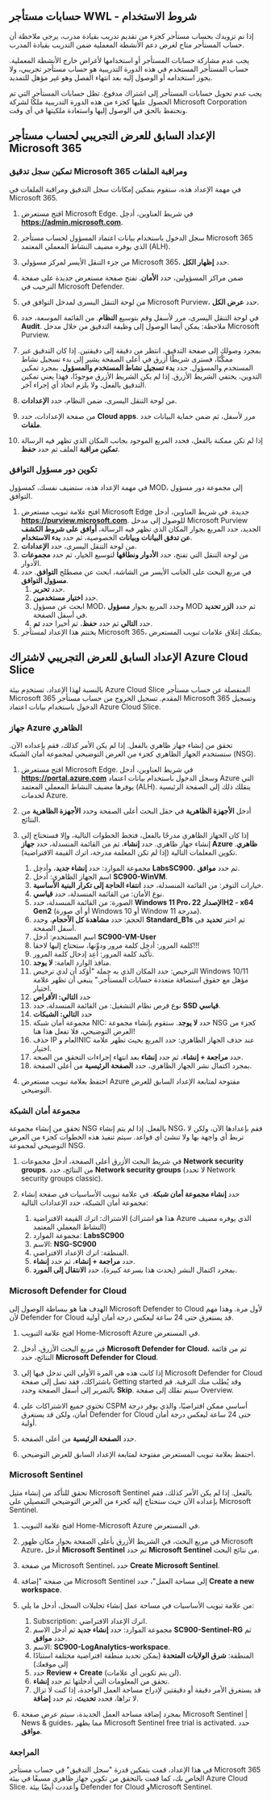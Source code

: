<!---
---
الإعداد السابق للعرض التجريبي: العنوان: 'إعداد العرض التوضيحي'
---
--->

## حسابات مستأجر WWL - شروط الاستخدام

إذا تم تزويدك بحساب مستأجر كجزء من تقديم تدريب بقيادة مدرب، يرجى ملاحظة أن حساب المستأجر متاح لغرض دعم الأنشطة المعملية ضمن التدريب بقيادة المدرب.

يجب عدم مشاركة حسابات المستأجر أو استخدامها لأغراض خارج الأنشطة المعملية. حساب المستأجر المستخدم في هذه الدورة التدريبية هو حساب مستأجر تجريبي، ولا يجوز استخدامه أو الوصول إليه بعد انتهاء الفصل وهو غير مؤهل للتمديد.

يجب عدم تحويل حسابات المستأجر إلى اشتراك مدفوع. تظل حسابات المستأجر التي تم الحصول عليها كجزء من هذه الدورة التدريبية ملكًا لشركة Microsoft Corporation ونحتفظ بالحق في الوصول إليها واستعادة ملكيتها في أي وقت.

## الإعداد السابق للعرض التجريبي لحساب مستأجر Microsoft 365

### تمكين سجل تدقيق Microsoft 365 ومراقبة الملفات

في مهمة الإعداد هذه، ستقوم بتمكين إمكانات سجل التدقيق ومراقبة الملفات في Microsoft 365.

1. افتح مستعرض Microsoft Edge. في شريط العناوين، أدخِل **https://admin.microsoft.com**.

1. سجل الدخول باستخدام بيانات اعتماد المسؤول لحساب مستأجر Microsoft 365 الذي يوفره مضيف النشاط المعملي المعتمد (ALH).

1. من جزء التنقل الأيسر لمركز مسؤولي Microsoft 365، حدد **إظهار الكل**.

1. ضمن مراكز المسؤولين، حدد **الأمان**.  تفتح صفحة مستعرض جديدة على صفحة الترحيب في Microsoft Defender.  

1. من لوحة التنقل اليسرى لمدخل التوافق في Microsoft Purview، حدد **عرض الكل**.

1. في لوحة التنقل اليسرى، مرر لأسفل وقم بتوسيع **النظام**.  من القائمة الموسعة، حدد **Audit**.  ملاحظة: يمكن أيضا الوصول إلى وظيفة التدقيق من خلال مدخل Microsoft Purview.

1. بمجرد وصولك إلى صفحة التدقيق، انتظر من دقيقة إلى دقيقتين.  إذا كان التدقيق غير ممكَّنًا، فسترى شريطًا أزرق في أعلى الصفحة يشير إلى بدء تسجيل نشاط المستخدم والمسؤول.  حدد **بدء تسجيل نشاط المستخدم والمسؤول**.  بمجرد تمكين التدوين، يختفي الشريط الأزرق.  إذا لم يكن الشريط الأزرق موجودًا، فهذا يعني تمكين التدقيق بالفعل، ولا يلزم اتخاذ أي إجراء آخر.

1. من لوحة التنقل اليسرى، ضمن النظام، حدد **الإعدادات**.

1. من صفحة الإعدادات، حدد **Cloud apps**.   مرر لأسفل، ثم ضمن حماية البيانات حدد **ملفات**.

1. إذا لم تكن ممكنة بالفعل، فحدد المربع الموجود بجانب المكان الذي تظهر فيه الرسالة **تمكين مراقبة** الملف ثم حدد **حفظ**.  

### تكوين دور مسؤول التوافق

في مهمة الإعداد هذه، ستضيف نفسك، كمسؤول MOD، إلى مجموعة دور مسؤول التوافق.

1. افتح علامة تبويب مستعرض Microsoft Edge جديدة. في شريط العناوين، أدخل **https://purview.microsoft.com**. للوصول إلى مدخل Microsoft Purview الجديد، حدد المربع بجوار المكان الذي تظهر فيه الرسالة، **أوافق على شروط الكشف عن تدفق البيانات وبيانات** الخصوصية، ثم حدد **بدء الاستخدام**.  
1. من لوحة التنقل اليسرى، حدد **الإعدادات**.
1. من لوحة التنقل التي تفتح، حدد **الأدوار ونطاقها** لتوسيع الخيار، ثم حدد **مجموعات** الأدوار.
1. في مربع البحث على الجانب الأيسر من الشاشة، ابحث عن مصطلح **التوافق**.  حدد **مسؤول التوافق**.
    1. حدد **تحرير**.
    1. حدد **اختيار مستخدمين**.
    1. ابحث عن مسؤول MOD، وحدد المربع بجوار **مسؤول** MOD ثم حدد **الزر تحديد** في أسفل الصفحة.
    1. حدد **التالي** ثم حدد **حفظ**، ثم أخيرا حدد **تم**.
1. يختتم هذا الإعداد لمستأجر Microsoft 365، يمكنك إغلاق علامات تبويب المستعرض.

## الإعداد السابق للعرض التجريبي لاشتراك Azure Cloud Slice

بالنسبة لهذا الإعداد، تستخدِم بيئة Azure Cloud Slice المنفصلة عن حساب مستأجر Microsoft 365 المقدم. تسجيل الخروج من حساب مستأجر Microsoft 365 وتسجيل الدخول باستخدام بيانات اعتماد Azure Cloud Slice.

### جهاز Azure الظاهري

تحقق من إنشاء جهاز ظاهري بالفعل. إذا لم يكن الأمر كذلك، فقم بإعداده الآن. ستستخدم الجهاز الظاهري كجزء من العرض التوضيحي لمجموعة أمان الشبكة (NSG).

1. افتح مستعرض Microsoft Edge.  في شريط العناوين، أدخل **https://portal.azure.com** وسجل الدخول باستخدام بيانات اعتماد Azure التي يوفرها مضيف النشاط المعملي المعتمد (ALH).  ينقلك ذلك إلى الصفحة الرئيسية لخدمات Azure.

1. أدخل **الأجهزة الظاهرية** في حقل البحث أعلى الصفحة وحدد **الأجهزة الظاهرية** من النتائج.

1. إذا كان الجهاز الظاهري مدرجًا بالفعل، فتخط الخطوات التالية، وإلا فستحتاج إلى إنشاء جهاز ظاهري.  حدد **إنشاء**، ثم من القائمة المنسدلة، حدد **جهاز Azure ظاهري**. تكوين المعلمات التالية (إذا لم تكن المعلمة مدرجة، اترك القيمة الافتراضية).
    1. مجموعة الموارد: حدد **إنشاء جديد**، وأدخِل **LabsSC900**، ثم حدد **موافق**.
    1. اسم الجهاز الظاهري: أدخل **SC900-WinVM**.
    1. خيارات التوفر: من القائمة المنسدلة، حدد **انتفاء الحاجة إلى تكرار البنية الأساسية**.
    1. نوع الأمان: من القائمة المنسدلة، حدد **قياسي**.
    1. الصورة: من القائمة المنسدلة، حدد **Windows 11 Pro، الإصدار 22H2 - x64 Gen2** (أو أي صورة Windows 10 أو Window 11 مدرجة).
    1. الحجم: حدد **مشاهدة كل الأحجام**، وحدد **Standard_B1s** ثم اختر **تحديد** في أسفل الصفحة.
    1. اسم المستخدم: أدخل **SC900-VM-User**
    1. كلمة المرور: أدخِل كلمة مرور ودوِّنها، ستحتاج إليها لاحقا!!!
    1. تأكيد كلمة المرور: أعِد إدخال كلمة المرور.
    1. منافذ الوارد العامة: **لا يوجد**.
    1. الترخيص: حدد المكان الذي به جملة "أؤكد أن لدي ترخيص Windows 10/11 مؤهل مع حقوق استضافة متعددة حسابات المستأجر."  ينبغي أن تظهر علامة اختيار.
    1. حدد **التالي: الأقراص**
    1. نوع قرص نظام التشغيل: من القائمة المنسدلة، حدد **SSD قياسي**.
    1. حدد **التالي: الشبكات**
    1. مجموعة أمان شبكة NIC: حدد **لا يوجد**.  ستقوم بإنشاء مجموعة NSG كجزء من العرض التوضيحي، فلا تفعل هذا هنا!
    1. حذف IP العام وNIC عند حذف الجهاز الظاهري: حدد المربع بحيث تظهر علامة اختيار.
    1. حدد **مراجعة + إنشاء**، ثم حدد **إنشاء** بعد انتهاء إجراءات التحقق من الصحة.
    1. بمجرد اكتمال نشر الجهاز الظاهري، حدد **الصفحة الرئيسية** من أعلى الصفحة.

1. احتفظ بعلامة تبويب مستعرض Azure مفتوحة لمتابعة الإعداد السابق للعرض التوضيحي.

### مجموعة أمان الشبكة

تحقق من إنشاء مجموعة NSG بالفعل. إذا لم يتم إنشاء NSG، فقم بإعدادها الآن، ولكن لا تربط أي واجهة بها ولا تنشئ أي قواعد. سيتم تنفيذ هذه الخطوات كجزء من العرض التوضيحي لمجموعة NSG.

1. في شريط البحث الأزرق أعلى الصفحة، أدخل مجموعات **Network security groups**. من النتائج، حدد **Network security groups** (لا تحدد Network security groups classic).

1. حدد **إنشاء مجموعة أمان شبكة**. في علامة تبويب الأساسيات في صفحة إنشاء مجموعة أمان الشبكة، حدد الإعدادات التالية:
    1. الاشتراك: اترك القيمة الافتراضية (هذا هو اشتراك Azure الذي يوفره مضيف النشاط المعملي المعتمد)
    1. مجموعة الموارد: **LabsSC900**
    1. الاسم:  **NSG-SC900**
    1. المنطقة: اترك الإعداد الافتراضي.
    1. حدد **مراجعة + إنشاء**، ثم حدد **إنشاء**.
    1. بمجرد اكتمال النشر (يحدث هذا بسرعة كبيرة)، حدد **الانتقال إلى المورد**.

### Microsoft Defender for Cloud

الهدف هنا هو ببساطة الوصول إلى Microsoft Defender to Cloud لأول مرة. وهذا مهم لأن Defender for Cloud قد يستغرق حتى 24 ساعة ليعكس درجة أمان أولية.  

1. افتح علامة التبويب Home-Microsoft Azure في المستعرض.

1. في مربع البحث الأزرق، أدخل **Microsoft Defender for Cloud**، ثم من قائمة النتائج، حدد **Microsoft Defender for Cloud**.

1. إذا كانت هذه هي المرة الأولى التي تدخل فيها إلى Microsoft Defender for Cloud باشتراكك، فقد تصل إلى صفحة Getting started وقد يُطلب منك الترقية.  قم بالتمرير إلى أسفل الصفحة وحدد **Skip**.  سيتم نقلك إلى صفحة Overview.

1. تحتوي جميع الاشتراكات على CSPM أساسي ممكن افتراضيًا، والذي يوفر درجة أمان، ولكن قد يستغرق Defender for Cloud حتى 24 ساعة ليعكس درجة أمان أولية.

1. حدد **الصفحة الرئيسية** من أعلى الصفحة.

1. احتفظ بعلامة تبويب المستعرض مفتوحة لمتابعة الإعداد السابق للعرض التوضيحي.

### Microsoft Sentinel

تحقق للتأكد من إنشاء مثيل Microsoft Sentinel بالفعل. إذا لم يكن الأمر كذلك، فقم بإعداده الآن حيث ستحتاج إليه كجزء من العرض التوضيحي التفصيلي على Microsoft Sentinel.

1. افتح علامة التبويب Home-Microsoft Azure في المستعرض.

1. في مربع البحث، في الشريط الأزرق بأعلى الصفحة بجوار مكان ظهور Microsoft Azure، أدخل **Microsoft Sentinel** ثم حدد **Microsoft Sentinel** من نتائج البحث.

1. من صفحة Microsoft Sentinel، حدد **Create Microsoft Sentinel**.

1. من صفحة "إضافة Microsoft Sentinel إلى مساحة العمل"، حدد **Create a new workspace**.

1. من علامة تبويب الأساسيات في مساحة عمل إنشاء تحليلات السجل، أدخل ما يلي:
    1. Subscription: اترك الإعداد الافتراضي.
    1. مجموعة الموارد: حدد **إنشاء جديد** ثم أدخل الاسم **SC900-Sentinel-RG** ثم حدد **موافق**.
    1. الاسم: **SC900-LogAnalytics-workspace**.
    1. المنطقة: **شرق الولايات المتحدة** (يمكن تحديد منطقة افتراضية مختلفة استنادًا إلى موقعك)
    1. حدد **Review + Create** (لن يتم تكوين أي علامات).
    1. تحقق من المعلومات التي أدخلتها ثم حدد **إنشاء**.
    1. قد يستغرق الأمر دقيقة أو دقيقتين لإدراج مساحة العمل الواحدة، إذا كنت لا تزال لا تراها، فحدد **تحديث**، ثم حدد **إضافة**.

1. بمجرد إضافة مساحة العمل الجديدة، سيتم عرض صفحة Microsoft Sentinel | News & guides، مما يظهر Microsoft Sentinel free trial is activated.  حدد **موافق**.

### المراجعة

في هذا الإعداد، قمت بتمكين قدرة "سجل التدقيق" في حساب مستأجر Microsoft 365 الخاص بك، كما قمت بالتحقق من تكوين جهاز ظاهري مسبقًا في بيئة Azure Cloud Slice. وأعددت أيضًا بيئة Defender for Cloud وMicrosoft Sentinel.

